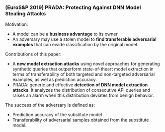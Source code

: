 ### (EuroS&P 2019) PRADA: Protecting Against DNN Model Stealing Attacks

Motivation:

- A model can be a **business advantage** to its owner
- An adversary may use a stolen model to **find transferable adversarial examples** that can evade classification by the original model.

Contributions of this paper:

- A **new model extraction attacks** using novel approaches for generating synthetic queries that outperform state-of-theart model extraction in terms of transferability of both targeted and non-targeted adversarial examples, as wel as prediction accuracy.
- PRADA: generic and effective **detection of DNN model extraction attacks**. It analyzes the distribution of consecutive API queries and raises an alarm when this distribution deviates from benign behavior.

The success of the adversary is defined as:

- Prediction accuracy of the substitute model
- Transferability of adversarial samples obtained from the substitute model.